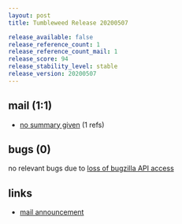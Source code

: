 ```yaml
---
layout: post
title: Tumbleweed Release 20200507

release_available: false
release_reference_count: 1
release_reference_count_mail: 1
release_score: 94
release_stability_level: stable
release_version: 20200507
---
```


## mail (1:1)

- [no summary given](https://github.com/boombatower/tumbleweed-review/issues/10) (1 refs)

## bugs (0)

<!--more-->

no relevant bugs due to [loss of bugzilla API access](https://bugzilla.opensuse.org/show_bug.cgi?id=1157722)



## links

- [mail announcement](https://github.com/boombatower/tumbleweed-review/issues/10)
